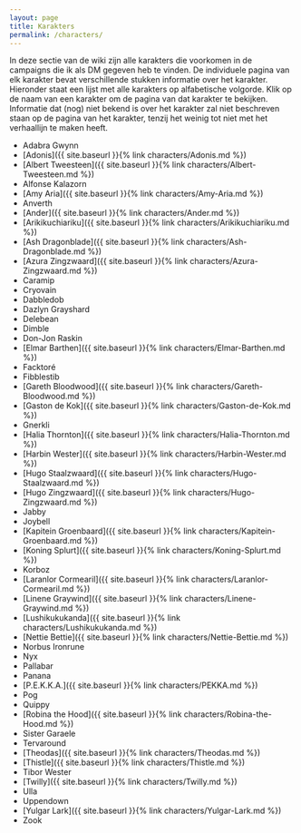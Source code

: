 ```yaml
---
layout: page
title: Karakters
permalink: /characters/
---
```


In deze sectie van de wiki zijn alle karakters die voorkomen in de campaigns die ik als DM gegeven heb te vinden. De individuele pagina van elk karakter bevat verschillende stukken informatie over het karakter. Hieronder staat een lijst met alle karakters op alfabetische volgorde. Klik op de naam van een karakter om de pagina van dat karakter te bekijken. Informatie dat (nog) niet bekend is over het karakter zal niet beschreven staan op de pagina van het karakter, tenzij het weinig tot niet met het verhaallijn te maken heeft.

* Adabra Gwynn
* [Adonis]({{ site.baseurl }}{% link characters/Adonis.md %})
* [Albert Tweesteen]({{ site.baseurl }}{% link characters/Albert-Tweesteen.md %})
* Alfonse Kalazorn
* [Amy Aria]({{ site.baseurl }}{% link characters/Amy-Aria.md %})
* Anverth
* [Ander]({{ site.baseurl }}{% link characters/Ander.md %})
* [Arikikuchiariku]({{ site.baseurl }}{% link characters/Arikikuchiariku.md %})
* [Ash Dragonblade]({{ site.baseurl }}{% link characters/Ash-Dragonblade.md %})
* [Azura Zingzwaard]({{ site.baseurl }}{% link characters/Azura-Zingzwaard.md %})
* Caramip
* Cryovain
* Dabbledob
* Dazlyn Grayshard
* Delebean
* Dimble
* Don-Jon Raskin
* [Elmar Barthen]({{ site.baseurl }}{% link characters/Elmar-Barthen.md %})
* Facktoré
* Fibblestib
* [Gareth Bloodwood]({{ site.baseurl }}{% link characters/Gareth-Bloodwood.md %})
* [Gaston de Kok]({{ site.baseurl }}{% link characters/Gaston-de-Kok.md %})
* Gnerkli
* [Halia Thornton]({{ site.baseurl }}{% link characters/Halia-Thornton.md %})
* [Harbin Wester]({{ site.baseurl }}{% link characters/Harbin-Wester.md %})
* [Hugo Staalzwaard]({{ site.baseurl }}{% link characters/Hugo-Staalzwaard.md %})
* [Hugo Zingzwaard]({{ site.baseurl }}{% link characters/Hugo-Zingzwaard.md %})
* Jabby
* Joybell
* [Kapitein Groenbaard]({{ site.baseurl }}{% link characters/Kapitein-Groenbaard.md %})
* [Koning Splurt]({{ site.baseurl }}{% link characters/Koning-Splurt.md %})
* Korboz
* [Laranlor Cormearil]({{ site.baseurl }}{% link characters/Laranlor-Cormearil.md %})
* [Linene Graywind]({{ site.baseurl }}{% link characters/Linene-Graywind.md %})
* [Lushikukukanda]({{ site.baseurl }}{% link characters/Lushikukukanda.md %})
* [Nettie Bettie]({{ site.baseurl }}{% link characters/Nettie-Bettie.md %})
* Norbus Ironrune
* Nyx
* Pallabar
* Panana
* [P.E.K.K.A.]({{ site.baseurl }}{% link characters/PEKKA.md %})
* Pog
* Quippy
* [Robina the Hood]({{ site.baseurl }}{% link characters/Robina-the-Hood.md %})
* Sister Garaele
* Tervaround
* [Theodas]({{ site.baseurl }}{% link characters/Theodas.md %})
* [Thistle]({{ site.baseurl }}{% link characters/Thistle.md %})
* Tibor Wester
* [Twilly]({{ site.baseurl }}{% link characters/Twilly.md %})
* Ulla
* Uppendown
* [Yulgar Lark]({{ site.baseurl }}{% link characters/Yulgar-Lark.md %})
* Zook
